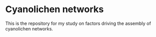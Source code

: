 # Cyanolichen networks

This is the repository for my study on factors driving the assembly of cyanolichen networks.